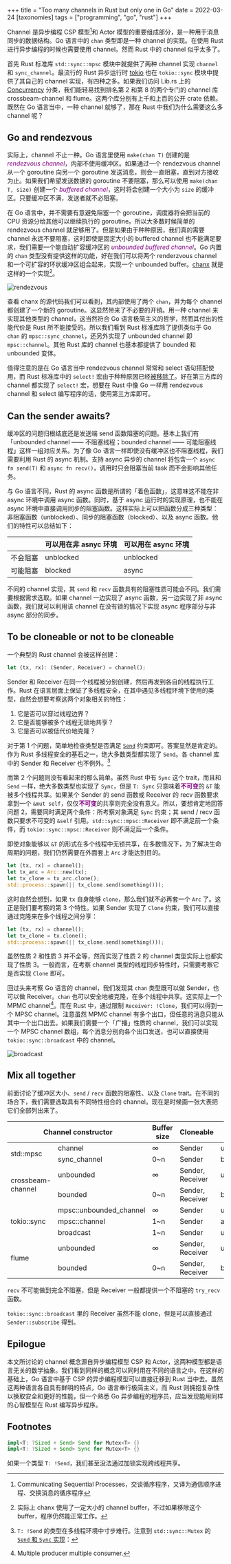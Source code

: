 +++
title = "Too many channels in Rust but only one in Go"
date = 2022-03-24
[taxonomies]
tags = ["programming", "go", "rust"]
+++

Channel 是异步编程 CSP 模型[^csp]和 Actor 模型的重要组成部分，是一种用于消息同步的数据结构。Go 语言中的 `chan` 类型即是一种 channel 的实现。在使用 Rust 进行异步编程的时候也需要使用 channel。然而 Rust 中的 channel 似乎太多了。

<!-- more -->

<style type="text/css">
em, strong {
color: purple;
}
img {
display: block;
margin: 0 auto;
}
</style>

首先 Rust 标准库 `std::sync::mpsc` 模块中就提供了两种 channel 实现 `channel` 和 `sync_channel`。最流行的 Rust 异步运行时 [tokio] 也在 `tokio::sync` 模块中提供了其自己的 channel 实现，有四种之多。如果我们访问 Lib.rs 上的 [Concurrency] 分类，我们能轻易找到排名第 2 和第 8 的两个专门的 channel 库 crossbeam-channel 和 flume。这两个库分别有上千和上百的公开 crate 依赖。既然在 Go 语言当中，一种 channel 就够了，那在 Rust 中我们为什么需要这么多 channel 呢？

[tokio]: https://tokio.rs
[Concurrency]: https://lib.rs/concurrency

## Go and rendezvous

实际上，channel 不止一种。Go 语言里使用 `make(chan T)` 创建的是 *rendezvous channel*，内部不使用缓冲区。如果通过一个 rendezvous channel 从一个 goroutine 向另一个 goroutine 发送消息，则会一直阻塞，直到对方接收为止。如果我们希望发送数据的 goroutine 不要阻塞，那么可以使用 `make(chan T, size)` 创建一个 *buffered channel*，这时将会创建一个大小为 `size` 的缓冲区。只要缓冲区不满，发送者就不必阻塞。

[chanx]: https://github.com/smallnest/chanx

在 Go 语言中，并不需要有意避免阻塞一个 goroutine，调度器将会把当前的 CPU 资源分给其他可以继续执行的 goroutine。所以大多数时候简单的 rendezvous channel 就足够用了。但是如果由于种种原因，我们真的需要 channel 永远不要阻塞，这时即使是固定大小的 buffered channel 也不能满足要求，我们需要一个能自动扩容缓冲区的 *unbounded buffered channel*。Go 内置的 `chan` 类型没有提供这样的功能，好在我们可以将两个 renderzvous channel 和一个可扩容的环状缓冲区组合起来，实现一个 unbounded buffer。[chanx] 就是这样的一个实现[^chanx]。

![rendezvous](rendezvous.drawio.svg)

查看 chanx 的源代码我们可以看到，其内部使用了两个 `chan`，并为每个 channel 都创建了一个新的 goroutine。这显然带来了不必要的开销。用一种 channel 来实现其他类型的 channel，这当然符合 Go 语言极简主义的哲学，然而其付出的性能代价是 Rust 所不能接受的。所以我们看到 Rust 标准库除了提供类似于 Go `chan` 的 `mpsc::sync_channel`，还另外实现了 unbounded channel 即 `mpsc::channel`。其他 Rust 库的 channel 也基本都提供了 bounded 和 unbounded 变体。

值得注意的是在 Go 语言当中 rendezvous channel 常常和 select 语句搭配使用，而 Rust 标准库中的 `select!` 宏由于种种原因已经[被移除了][std-select]。好在第三方库的 channel 都实现了 `select!` 宏，想要在 Rust 中像 Go 一样用 rendezvous channel 和 select 编写程序的话，使用第三方库即可。

[std-select]: https://github.com/rust-lang/rust/pull/60921

## Can the sender awaits?

缓冲区的问题归根结底还是发送端 send 函数阻塞的问题。基本上我们有「unbounded channel —— 不阻塞线程；bounded channel —— 可能阻塞线程」这样一组对应关系。为了像 Go 语言一样即使没有缓冲区也不阻塞线程，我们需要利用 Rust 的 async 机制。支持 async 异步的 channel 将包含一个 `async fn send(T)` 和 `async fn recv()`，调用时只会阻塞当前 task 而不会影响其他任务。

与 Go 语言不同，Rust 的 async 函数是所谓的「着色函数」，这意味这不能在非 async 环境中调用 async 函数。同时，基于 async 运行时的实现原理，也不能在 async 环境中直接调用同步的阻塞函数。这样实际上可以把函数分成三种类型：非阻塞函数（unblocked）、同步的阻塞函数（blocked）、以及 async 函数。他们的特性可以总结如下：

| | 可以用在非 asnyc 环境 | 可以用在 async 环境 |
|--|--|--|
| 不会阻塞 | unblocked | unblocked |
| 可能阻塞 | blocked | async |

不同的 channel 实现，其 `send` 和 `recv` 函数具有的阻塞性质可能会不同。我们需要根据需求选取。如果 channel 一边实现了 async 函数，另一边实现了非 async 函数，我们就可以利用该 channel 在没有锁的情况下实现 async 程序部分与非 async 部分的同步。

## To be cloneable or not to be cloneable

一个典型的 Rust channel 会被这样创建：

```rust
let (tx, rx): (Sender, Receiver) = channel();
```

Sender 和 Receiver 在同一个线程被分别创建，然后再发到各自的线程执行工作。Rust 在语言层面上保证了多线程安全，在其中遇见多线程环境下使用的类型，自然会想要考察这两个对象相关的特性：

1. 它是否可以穿过线程边界？
2. 它是否能够被多个线程无锁地共享？
3. 它是否可以被低代价地克隆？

对于第 1 个问题，简单地检查类型是否满足 [`Send`] 约束即可。答案显然是肯定的。作为 Rust 多线程安全的基石之一，绝大多数类型都实现了 `Send`。各 channel 库中的 Sender 和 Receiver 也不例外。[^mutex-sync]

[`Send`]: https://doc.rust-lang.org/std/marker/trait.Send.html

而第 2 个问题则没有看起来的那么简单。虽然 Rust 中有 `Sync` 这个 trait，而且和 `Send` 一样，绝大多数类型也实现了 `Sync`，但是 `T: Sync` 只意味着**不可变**的 `&T` 能被多个线程共享。如果某个 Sender 的 send 函数或 Receiver 的 recv 函数要求拿到一个 `&mut self`，仅仅**不可变**的共享则完全没有意义。所以，要想肯定地回答问题 2，需要同时满足两个条件：所考察对象满足 `Sync` 约束；其 send / recv 函数只要求不可变的 `&self` 引用。`std::sync::mpsc::Receiver` 即不满足前一个条件，而 `tokio::sync::mpsc::Receiver` 则不满足后一个条件。

即使对象能够以 `&T` 的形式在多个线程中无锁共享，在多数情况下，为了解决生命周期的问题，我们仍然需要在外面套上 `Arc` 才能达到目的。

```rust
let (tx, rx) = channel();
let tx_arc = Arc::new(tx);
let tx_clone = tx_arc.clone();
std::process::spawn(|| tx_clone.send(something()));
```

这时自然会想到，如果 `tx` 自身能够 `clone`，那么我们就不必再套一个 `Arc` 了。这正是我们要考察的第 3 个特性。如果 Sender 实现了 `Clone` 约束，我们可以直接通过克隆来在多个线程之间分享：

```rust
let (tx, rx) = channel();
let tx_clone = tx.clone();
std::process::spawn(|| tx_clone.send(something()));
```

虽然性质 2 和性质 3 并不全等，然而实现了性质 2 的 channel 类型实际上也都实现了性质 3。一般而言，在考察 channel 类型的线程同步特性时，只需要考察它是否实现 `Clone` 即可。

回过头来考察 Go 语言的 channel，我们发现其 `chan` 类型既可以做 Sender，也可以做 Receiver。`chan` 也可以安全地被克隆，在多个线程中共享。这实际上一个 MPMC channel[^mpmc]。而在 Rust 中，通过限制 `Receiver: !Clone`，我们可以得到一个 MPSC channel。注意虽然 MPMC channel 有多个出口，但任意的消息只能从其中一个出口出去。如果我们需要一个「广播」性质的 channel，我们可以实现一个 MPSC channel 数组，每个消息分别向各个出口发送，也可以直接使用 `tokio::sync::broadcast` 中的 channel。

![broadcast](broadcast.drawio.svg)

## Mix all together

前面讨论了缓冲区大小、`send` / `recv` 函数的阻塞性、以及 `Clone` trait。在不同的场合下，我们需要选取具有不同特性组合的 channel。现在是时候画一张大表把它们全部列出来了。

<table>
<thead>
  <tr>
    <th colspan="2"> Channel constructor </th>
    <th>Buffer size </th>
    <th>Cloneable </th>
    <th>send </th>
    <th>recv </th>
  </tr>
</thead>
<tbody>
  <tr>
    <td rowspan="2">std::mpsc <br> </td>
    <td>channel </td>
    <td>∞ </td>
    <td>Sender </td>
    <td>unblocked </td>
    <td>blocked </td>
  </tr>
  <tr>
    <td>sync_channel </td>
    <td>0~n </td>
    <td>Sender </td>
    <td>blocked </td>
    <td>blocked </td>
  </tr>
  <tr>
    <td rowspan="2">crossbeam-channel <br> </td>
    <td>unbounded <br> </td>
    <td>∞ <br> </td>
    <td>Sender, Receiver <br> </td>
    <td>unblocked <br> </td>
    <td>blocked </td>
  </tr>
  <tr>
    <td>bounded </td>
    <td>0~n </td>
    <td>Sender, Receiver </td>
    <td>blocked </td>
    <td>blocked </td>
  </tr>
  <tr>
    <td rowspan="3">tokio::sync <br> </td>
    <td>mpsc::unbounded_channel </td>
    <td>∞ <br> </td>
    <td>Sender </td>
    <td>unblocked </td>
    <td>async </td>
  </tr>
  <tr>
    <td>mpsc::channel </td>
    <td>1~n </td>
    <td>Sender </td>
    <td>async </td>
    <td>async </td>
  </tr>
  <tr>
    <td>broadcast </td>
    <td>1~n </td>
    <td>Sender </td>
    <td>unblocked </td>
    <td>async </td>
  </tr>
  <tr>
    <td rowspan="2">flume </td>
    <td>unbounded <br> </td>
    <td>∞ <br> </td>
    <td>Sender, Receiver <br> </td>
    <td>unblocked <br> </td>
    <td>blocked/async </td>
  </tr>
  <tr>
    <td>bounded </td>
    <td>0~n </td>
    <td>Sender, Receiver </td>
    <td>blocked/async </td>
    <td>blocked/async </td>
  </tr>
</tbody>
</table>

`recv` 不可能做到完全不阻塞，但是 Receiver 一般都提供一个不阻塞的 `try_recv` 函数。

`tokio::sync::broadcast` 里的 Receiver 虽然不能 clone，但是可以直接通过 `Sender::subscribe` 得到。

## Epilogue

本文所讨论的 channel 概念源自异步编程模型 CSP 和 Actor，这两种模型都是语言无关的数学抽象。我们看到同样的概念可以同时用在不同的语言之中。在这样的基础上，Go 语言中基于 CSP 的异步编程模型可以直接迁移到 Rust 当中去。虽然这两种语言各自具有鲜明的特点，Go 语言奉行极简主义，而 Rust 则拥抱复杂性以换取安全和更好的性能，但一个熟悉 Go 异步编程的程序员，应当发现能用同样的心智模型在 Rust 编写异步程序。

## Footnotes

[^csp]: Communicating Sequential Processes，交谈循序程序，又译为通信顺序进程、交换消息的循序程序

[^chanx]: 实际上 chanx 使用了一定大小的 channel buffer，不过如果移除这个 buffer，程序仍然能正常工作。

[^mutex-sync]: `T: !Send` 的类型在多线程环境中寸步难行。注意到 `std::sync::Mutex` 的 [`Send` 和 `Sync` 实现](https://doc.rust-lang.org/std/sync/struct.Mutex.html#impl-Send)：
  ```rust
  impl<T: ?Sized + Send> Send for Mutex<T> {}
  impl<T: ?Sized + Send> Sync for Mutex<T> {}
  ```
  如果一个类型 `T: !Send`，我们甚至没法通过加锁实现跨线程共享。

[^mpmc]: Multiple producer multiple consumer.
